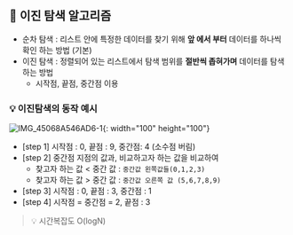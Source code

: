 
## 📌 이진 탐색 알고리즘
- 순차 탐색 : 리스트 안에 특정한 데이터를 찾기 위해 **앞 에서 부터** 데이터를 하나씩 확인 하는 방법 (기본)
- 이진 탐색 : 정렬되어 있는 리스트에서 탐색 범위를 **절반씩 좁혀가며** 데이터를 탐색하는 방법
  - 시작점, 끝점, 중간점 이용

### 💡 이진탐색의 동작 예시
![IMG_45068A546AD6-1](https://user-images.githubusercontent.com/118495946/214482744-ea5e97b6-f729-4f6d-bafe-57762d07ee94.jpeg){: width="100" height="100"}
- [step 1] 시작점 : 0, 끝점 : 9, 중간점: 4 (소수점 버림)
- [step 2] 중간점 지점의 값과, 비교하고자 하는 값을 비교하여
  - 찾고자 하는 값 < 중간 값 : `중간값 왼쪽값들(0,1,2,3)`
  - 찾고자 하는 값 > 중간 값 : `중간값 오른쪽 값 (5,6,7,8,9)`
- [step 3] 시작점 : 0, 끝점 : 3, 중간점 : 1
- [step 4] 시작점 = 중간점 = 2, 끝점 : 3
> 💡 시간복잡도 O(logN)

